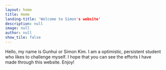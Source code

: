 ```yaml
---
layout: home
title: Home
landing-title: 'Welcome to Simon's website'
description: null
image: null
author: null
show_tile: false
---
```

Hello, my name is Gunhui or Simon Kim. I am a optimistic, persistent student who likes to challenge myself. I hope that you can see the efforts I have made through this website. Enjoy!
